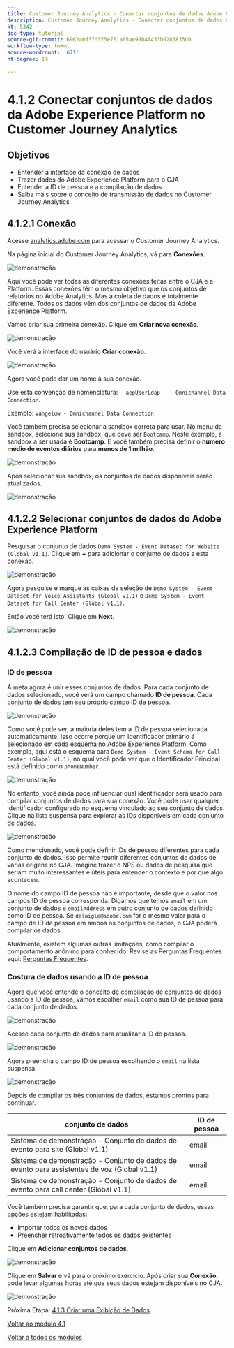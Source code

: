 ```yaml
---
title: Customer Journey Analytics - Conectar conjuntos de dados Adobe Experience Platform no Customer Journey Analytics
description: Customer Journey Analytics - Conectar conjuntos de dados Adobe Experience Platform no Customer Journey Analytics
kt: 5342
doc-type: tutorial
source-git-commit: 6962a0d37d375e751a05ae99b4f433b0283835d0
workflow-type: tm+mt
source-wordcount: '671'
ht-degree: 1%

---
```


# 4.1.2 Conectar conjuntos de dados da Adobe Experience Platform no Customer Journey Analytics

## Objetivos

- Entender a interface da conexão de dados
- Trazer dados do Adobe Experience Platform para o CJA
- Entender a ID de pessoa e a compilação de dados
- Saiba mais sobre o conceito de transmissão de dados no Customer Journey Analytics

## 4.1.2.1 Conexão

Acesse [analytics.adobe.com](https://analytics.adobe.com) para acessar o Customer Journey Analytics.

Na página inicial do Customer Journey Analytics, vá para **Conexões**.

![demonstração](./images/cja2.png)

Aqui você pode ver todas as diferentes conexões feitas entre o CJA e a Platform. Essas conexões têm o mesmo objetivo que os conjuntos de relatórios no Adobe Analytics. Mas a coleta de dados é totalmente diferente. Todos os dados vêm dos conjuntos de dados da Adobe Experience Platform.

Vamos criar sua primeira conexão. Clique em **Criar nova conexão**.

![demonstração](./images/cja4.png)

Você verá a interface do usuário **Criar conexão**.

![demonstração](./images/cja5.png)

Agora você pode dar um nome à sua conexão.

Use esta convenção de nomenclatura: `--aepUserLdap-- – Omnichannel Data Connection`.

Exemplo: `vangeluw - Omnichannel Data Connection`

Você também precisa selecionar a sandbox correta para usar. No menu da sandbox, selecione sua sandbox, que deve ser `Bootcamp`. Neste exemplo, a sandbox a ser usada é **Bootcamp**. E você também precisa definir o **número médio de eventos diários** para **menos de 1 milhão**.

![demonstração](./images/cjasb.png)

Após selecionar sua sandbox, os conjuntos de dados disponíveis serão atualizados.

![demonstração](./images/cjasb1.png)

## 4.1.2.2 Selecionar conjuntos de dados do Adobe Experience Platform

Pesquisar o conjunto de dados `Demo System - Event Dataset for Website (Global v1.1)`. Clique em **+** para adicionar o conjunto de dados a esta conexão.

![demonstração](./images/cja7.png)

Agora pesquise e marque as caixas de seleção de `Demo System - Event Dataset for Voice Assistants (Global v1.1)` e `Demo System - Event Dataset for Call Center (Global v1.1)`.

Então você terá isto. Clique em **Next**.

![demonstração](./images/cja9.png)

## 4.1.2.3 Compilação de ID de pessoa e dados

### ID de pessoa

A meta agora é unir esses conjuntos de dados. Para cada conjunto de dados selecionado, você verá um campo chamado **ID de pessoa**. Cada conjunto de dados tem seu próprio campo ID de pessoa.

![demonstração](./images/cja11.png)

Como você pode ver, a maioria deles tem a ID de pessoa selecionada automaticamente. Isso ocorre porque um Identificador primário é selecionado em cada esquema no Adobe Experience Platform. Como exemplo, aqui está o esquema para `Demo System - Event Schema for Call Center (Global v1.1)`, no qual você pode ver que o Identificador Principal está definido como `phoneNumber`.

![demonstração](./images/cja13.png)

No entanto, você ainda pode influenciar qual identificador será usado para compilar conjuntos de dados para sua conexão. Você pode usar qualquer identificador configurado no esquema vinculado ao seu conjunto de dados. Clique na lista suspensa para explorar as IDs disponíveis em cada conjunto de dados.

![demonstração](./images/cja14.png)

Como mencionado, você pode definir IDs de pessoa diferentes para cada conjunto de dados. Isso permite reunir diferentes conjuntos de dados de várias origens no CJA. Imagine trazer o NPS ou dados de pesquisa que seriam muito interessantes e úteis para entender o contexto e por que algo aconteceu.

O nome do campo ID de pessoa não é importante, desde que o valor nos campos ID de pessoa corresponda. Digamos que temos `email` em um conjunto de dados e `emailAddress` em outro conjunto de dados definido como ID de pessoa. Se `delaigle@adobe.com` for o mesmo valor para o campo de ID de pessoa em ambos os conjuntos de dados, o CJA poderá compilar os dados.

Atualmente, existem algumas outras limitações, como compilar o comportamento anônimo para conhecido. Revise as Perguntas Frequentes aqui: [Perguntas Frequentes](https://experienceleague.adobe.com/docs/analytics-platform/using/cja-overview/cja-faq.html).

### Costura de dados usando a ID de pessoa

Agora que você entende o conceito de compilação de conjuntos de dados usando a ID de pessoa, vamos escolher `email` como sua ID de pessoa para cada conjunto de dados.

![demonstração](./images/cja15.png)

Acesse cada conjunto de dados para atualizar a ID de pessoa.

![demonstração](./images/cja12a.png)

Agora preencha o campo ID de pessoa escolhendo o `email` na lista suspensa.

![demonstração](./images/cja17.png)

Depois de compilar os três conjuntos de dados, estamos prontos para continuar.

| conjunto de dados | ID de pessoa |
| ----------------- |-------------| 
| Sistema de demonstração - Conjunto de dados de evento para site (Global v1.1) | email |
| Sistema de demonstração - Conjunto de dados de evento para assistentes de voz (Global v1.1) | email |
| Sistema de demonstração - Conjunto de dados de evento para call center (Global v1.1) | email |

Você também precisa garantir que, para cada conjunto de dados, essas opções estejam habilitadas:

- Importar todos os novos dados
- Preencher retroativamente todos os dados existentes

Clique em **Adicionar conjuntos de dados**.

![demonstração](./images/cja16.png)

Clique em **Salvar** e vá para o próximo exercício.
Após criar sua **Conexão**, pode levar algumas horas até que seus dados estejam disponíveis no CJA.

![demonstração](./images/cja20.png)

Próxima Etapa: [4.1.3 Criar uma Exibição de Dados](./ex3.md)

[Voltar ao módulo 4.1](./customer-journey-analytics-build-a-dashboard.md)

[Voltar a todos os módulos](./../../../overview.md)

